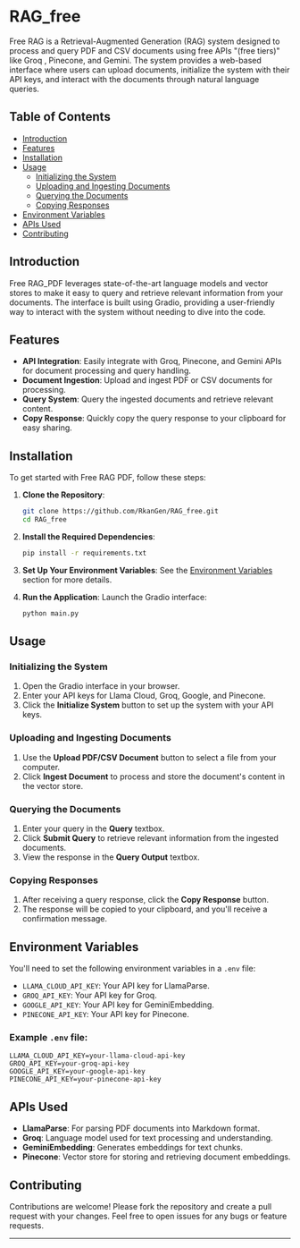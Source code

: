 
# RAG_free

Free RAG  is a Retrieval-Augmented Generation (RAG) system designed to process and query PDF and CSV documents using free APIs "(free tiers)" like Groq , Pinecone, and Gemini. The system provides a web-based interface where users can upload documents, initialize the system with their API keys, and interact with the documents through natural language queries.

## Table of Contents

- [Introduction](#introduction)
- [Features](#features)
- [Installation](#installation)
- [Usage](#usage)
  - [Initializing the System](#initializing-the-system)
  - [Uploading and Ingesting Documents](#uploading-and-ingesting-documents)
  - [Querying the Documents](#querying-the-documents)
  - [Copying Responses](#copying-responses)
- [Environment Variables](#environment-variables)
- [APIs Used](#apis-used)
- [Contributing](#contributing)


## Introduction

Free RAG_PDF leverages state-of-the-art language models and vector stores to make it easy to query and retrieve relevant information from your documents. The interface is built using Gradio, providing a user-friendly way to interact with the system without needing to dive into the code.

## Features

- **API Integration**: Easily integrate with Groq, Pinecone, and Gemini APIs for document processing and query handling.
- **Document Ingestion**: Upload and ingest PDF or CSV documents for processing.
- **Query System**: Query the ingested documents and retrieve relevant content.
- **Copy Response**: Quickly copy the query response to your clipboard for easy sharing.

## Installation

To get started with Free RAG PDF, follow these steps:

1. **Clone the Repository**:
   ```bash
   git clone https://github.com/RkanGen/RAG_free.git
   cd RAG_free
   ```

2. **Install the Required Dependencies**:
   ```bash
   pip install -r requirements.txt
   ```

3. **Set Up Your Environment Variables**:
   See the [Environment Variables](#environment-variables) section for more details.

4. **Run the Application**:
   Launch the Gradio interface:
   ```bash
   python main.py
   ```

## Usage

### Initializing the System

1. Open the Gradio interface in your browser.
2. Enter your API keys for Llama Cloud, Groq, Google, and Pinecone.
3. Click the **Initialize System** button to set up the system with your API keys.

### Uploading and Ingesting Documents

1. Use the **Upload PDF/CSV Document** button to select a file from your computer.
2. Click **Ingest Document** to process and store the document's content in the vector store.

### Querying the Documents

1. Enter your query in the **Query** textbox.
2. Click **Submit Query** to retrieve relevant information from the ingested documents.
3. View the response in the **Query Output** textbox.

### Copying Responses

1. After receiving a query response, click the **Copy Response** button.
2. The response will be copied to your clipboard, and you'll receive a confirmation message.

## Environment Variables

You'll need to set the following environment variables in a `.env` file:

- `LLAMA_CLOUD_API_KEY`: Your API key for LlamaParse.
- `GROQ_API_KEY`: Your API key for Groq.
- `GOOGLE_API_KEY`: Your API key for GeminiEmbedding.
- `PINECONE_API_KEY`: Your API key for Pinecone.

### Example `.env` file:
```env
LLAMA_CLOUD_API_KEY=your-llama-cloud-api-key
GROQ_API_KEY=your-groq-api-key
GOOGLE_API_KEY=your-google-api-key
PINECONE_API_KEY=your-pinecone-api-key
```

## APIs Used

- **LlamaParse**: For parsing PDF documents into Markdown format.
- **Groq**: Language model used for text processing and understanding.
- **GeminiEmbedding**: Generates embeddings for text chunks.
- **Pinecone**: Vector store for storing and retrieving document embeddings.

## Contributing

Contributions are welcome! Please fork the repository and create a pull request with your changes. Feel free to open issues for any bugs or feature requests.



---

